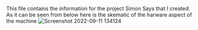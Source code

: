This file contains the information for the project Simon Says that I created. As it can be seen from below here is the skematic of the harware aspect of the machine
![Screenshot 2022-09-11 134124](https://user-images.githubusercontent.com/97856310/189541490-dd323a46-de41-4ca4-9260-cfc92a690122.jpg)

